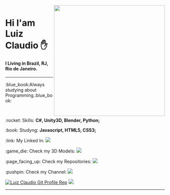 <img src="https://user-images.githubusercontent.com/68889180/95789465-f429ee00-0cb3-11eb-8415-0ae6a8811bc1.png" width="350px" min-width="150px" align="right" />

# Hi I'am Luiz Claudio :raised_hand:
#### I Living in Brazil, RJ, Rio de Janeiro.
---
<p>:blue_book:Always studying about Programming.:blue_book:</p>
<br>
 <p>:rocket: Skills: <strong>C#, Unity3D, Blender, Python;</strong> </p>
 <p>:book: Studyng: <strong>Javascript, HTML5, CSS3;</strong ></p>
 <p>:link: My Linked In: <a href="https://www.linkedin.com/in/luiz-claudio-b5b3b21b8/"><img src="https://img.shields.io/badge/-LinkedIn-blue"/></a> </p>
 <p>:game_die: Check my 3D Models: <a href="#"><img src="https://img.shields.io/badge/-Coming%20Soon-lightgrey"/></a> </p>
 <p>:page_facing_up: Check my Repositories: <a href="https://github.com/DinowSauron?tab=repositories"><img src="https://img.shields.io/badge/GitHub-Repositories-DarkGreen"/></a> </p>
 <p>:pushpin: Check my Channel: <a href="https://www.youtube.com/c/THERedstoneBR"><img src="https://img.shields.io/badge/Youtube-The%20Redstone%20BR-red"/></a> </p>




<a href="https://github.com/DinowSauron"><img 
src="https://github-readme-stats.vercel.app/api?username=DinowSauron&icon_color=039f02&show_icons=true&theme=dracula&title_color=039f02&include_all_commits=true&count_private=true" alt="Luiz Claudio Git Profile Rep"/></a>
<a href="https://github.com/DinowSauron"><img src="https://github-readme-stats.vercel.app/api/top-langs/?username=DinowSauron&layout=compact&card_width=350&title_color=039f02&theme=dracula"/></a>
</p>

---
